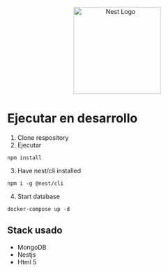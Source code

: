 <p align="center">
  <a href="http://nestjs.com/" target="blank"><img src="https://nestjs.com/img/logo-small.svg" width="200" alt="Nest Logo" /></a>
</p>

# Ejecutar en desarrollo

1. Clone respository
2. Ejecutar
```
npm install
```
3. Have nest/cli installed
```
npm i -g @nest/cli
```
4. Start database
```
docker-compose up -d
```


## Stack usado
* MongoDB
* Nestjs
* Html 5
